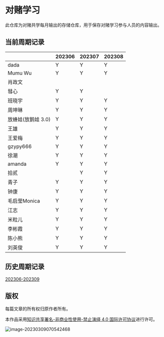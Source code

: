 # 对赌学习

此仓库为对赌共学每月输出的存储仓库，用于保存对赌学习参与人员的内容输出。

## 当前周期记录

|                    | 202306 | 202307 | 202308 |
| ------------------ | ------ | ------ | ------ |
| dada               |  Y      |   Y     |    Y     |
| Mumu Wu            |  Y      |    Y   |    Y     |
| 肖政文             |        |        |        |
| 彗心               |  Y      |  Y      |        |
| 班晓宇             |  Y      |   Y     |   Y      |
| 周坤琳             |  Y      |    Y    |   Y      |
| 放蜂娃(放鹅娃 3.0) |  Y      |     Y  |    Y     |
| 王雄               |  Y      |  Y      |   Y      |
| 王爱梅             | Y       |   Y     |    Y     |
| gzypy666          | Y      |    Y   |    Y     |
| 徐潮              | Y      |    Y   |     Y    |
| amanda            | Y       |   Y    |   Y      |
| 拾贰              |        |   Y    |   Y     |
| 青子              | Y       |  Y      |  Y       |
| 钟康              | Y      |   Y     |   Y      |
| 毛启莹Monica      | Y       |   Y     |  Y       |
| 江志              | Y      |  Y      |   Y      |
| 米粒儿            | Y      | Y |   Y     |
| 李彬霞            |  Y     |   Y     |   Y     |
| 陈小熊            |  Y      |   Y     |    Y     |
| 刘英俊            | Y      | Y |   Y      |

## 历史周期记录

[202306-202309](./202306-202309/00.202306-202309.md)

## 版权

每篇文章的所有权归原作者所有。

本作品采用<a rel="license" href="http://creativecommons.org/licenses/by-nc-nd/4.0/">知识共享署名-非商业性使用-禁止演绎 4.0 国际许可协议</a>进行许可。

![image-20230309070542468](https://github.com/coding-newbies-group/programming-co_creation-docs/blob/main/README.assets/image-20230309070542468.png)